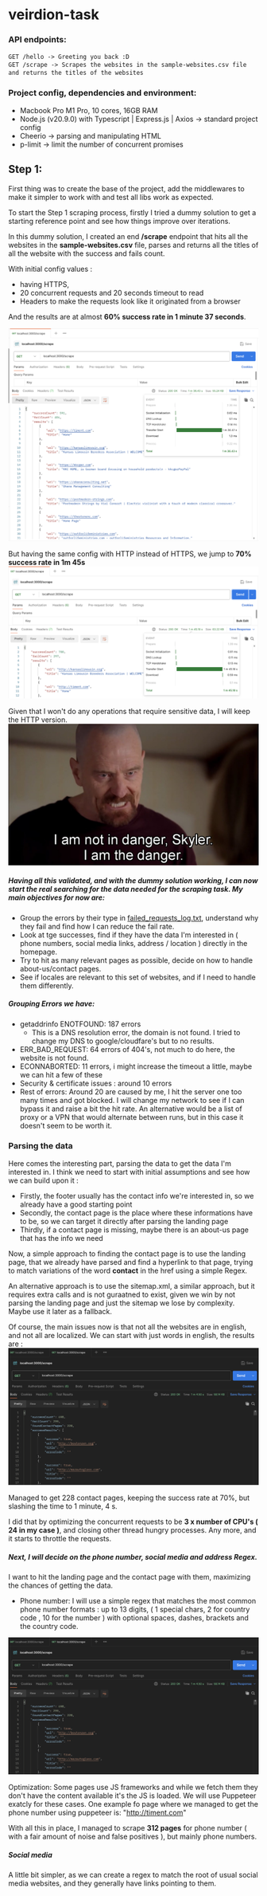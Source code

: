 # veirdion-task

### API endpoints:

    GET /hello -> Greeting you back :D
    GET /scrape -> Scrapes the websites in the sample-websites.csv file and returns the titles of the websites

### Project config, dependencies and environment:

- Macbook Pro M1 Pro, 10 cores, 16GB RAM
- Node.js (v20.9.0) with Typescript | Express.js | Axios -> standard project config
- Cheerio -> parsing and manipulating HTML
- p-limit -> limit the number of concurrent promises

## Step 1:

First thing was to create the base of the project, add the middlewares to make it
simpler to work with and test all libs work as expected.

To start the Step 1 scraping process, firstly I tried a dummy solution to get
a starting reference point and see how things improve over iterations.

In this dummy solution, I created an end **/scrape** endpoint that hits all the websites
in the **sample-websites.csv** file, parses and returns all the titles of all the website
with the success and fails count.

With initial config values :

- having HTTPS,
- 20 concurrent requests and 20 seconds timeout to read
- Headers to make the requests look like it originated from a browser

And the results are at almost **60% success rate in 1 minute 37 seconds**.

![](assets/Step_1_dummy_solution_get_titles.png)

But having the same config with HTTP instead of HTTPS, we jump to **70% success rate in 1m 45s**
![](assets/Step_1_dummy_not_secure_titles.png)

Given that I won't do any operations that require sensitive data, I will keep the HTTP version.
![](assets/http_security.png)

##### Having all this validated, and with the dummy solution working, I can now start the real searching for the data needed for the scraping task. My main objectives for now are:

- Group the errors by their type in <ins>failed_requests_log.txt</ins>, understand why they fail and find how I can
  reduce
  the fail rate.
- Look at tge successes, find if they have the data I'm interested in
  ( phone numbers, social media links, address / location ) directly in the homepage.
- Try to hit as many relevant pages as possible, decide on how to handle about-us/contact pages.
- See if locales are relevant to this set of websites, and if I need to handle them differently.

##### Grouping Errors we have:

- getaddrinfo ENOTFOUND: 187 errors
    - This is a DNS resolution error, the domain is not found. I tried to change my DNS to google/cloudfare's but to no
      results.
- ERR_BAD_REQUEST: 64 errors of 404's, not much to do here, the website is not found.
- ECONNABORTED: 11 errors, i might increase the timeout a little, maybe we can hit a few of these
- Security & certificate issues : around 10 errors
- Rest of errors: Around 20 are caused by me, I hit the server one too many times and got blocked.
  I will change my network to see if I can bypass it and raise a bit the hit rate. An alternative would be a list of
  proxy or a VPN that would alternate between runs, but in this case it doesn't seem to be worth it.

### Parsing the data

Here comes the interesting part, parsing the data to get the data I'm interested in.
I think we need to start with initial assumptions and see how we can build upon it :

- Firstly, the footer usually has the contact info we're interested in, so we already have a good starting point
- Secondly, the contact page is the place where these informations have to be, so we can target it directly after
  parsing the landing page
- Thirdly, if a contact page is missing, maybe there is an about-us page that has the info we need

Now, a simple approach to finding the contact page is to use the landing page, that we already have parsed
and find a hyperlink to that page, trying to match variations of the word **contact** in the href using a simple Regex.

An alternative approach is to use the sitemap.xml, a similar approach, but it requires extra calls and is not guraatned
to exist,
given we win by not parsing the landing page and just the sitemap we lose by complexity. Maybe use it later as
a fallback.

Of course, the main issues now is that not all the websites are in english, and not all are localized.
We can start with just words in english, the results are :
![](assets/Step1_get_Contact_Page.png)

Managed to get 228 contact pages, keeping the success rate at 70%, but slashing the time to 1 minute, 4 s.

I did that by optimizing the concurrent requests to be **3 x number of CPU's ( 24 in my case )**,
and closing other thread hungry processes. Any more, and it starts to throttle the requests.

##### Next, I will decide on the phone number, social media and address Regex.

I want to hit the landing page and the contact page with them, maximizing the chances of getting the data.

- Phone number: I will use a simple regex that matches the most common phone number formats : up to 13 digits, ( 1
  special chars, 2 for country code , 10 for the number ) with optional spaces, dashes, brackets and the country code.

![](assets/Step1_get_Contact_Page.png)

Optimization:
Some pages use JS frameworks and while we fetch them they don't have the content available it's the JS is loaded.
We will use Puppeteer exatcly for these cases. One example fo page where we managed to get the phone number
using puppeteer is: "http://timent.com"

With all this in place, I managed to scrape **312 pages** for phone number ( with a fair amount of noise and false
positives ), but mainly phone numbers.

##### Social media

A little bit simpler, as we can create a regex to match the root of usual social media websites, and they
generally have links pointing to them.


